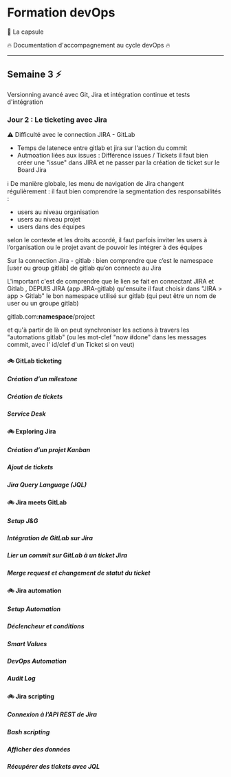 # Formation devOps

:pill: La capsule

:fire:  Documentation d'accompagnement au cycle devOps :fire:

---

## Semaine 3 :zap:

Versionning avancé avec Git, Jira et intégration continue et tests d'intégration

### Jour 2 : Le ticketing avec Jira

:warning: Difficulté avec le connection JIRA - GitLab

- Temps de latenece entre gitlab et jira sur l'action du commit
- Autmoation liées aux issues : Différence issues / Tickets il faut bien créer une "issue" dans JIRA et ne passer par la création de ticket sur le Board Jira

:information_source: De manière globale, les menu de navigation de Jira changent régulièrement   : il faut bien comprendre la segmentation des responsabilités : 

- users au niveau organisation
- users au niveau projet
- users dans des équipes

selon le contexte et les droits accordé, il faut parfois inviter les users à l’organisation ou le projet avant de pouvoir les intégrer à des équipes

Sur la connection Jira - gitlab : bien comprendre que c’est le namespace [user ou group gitlab] de gitlab qu’on connecte au Jira

L'important c'est de comprendre que le lien se fait en connectant JIRA et Gitlab , DEPUIS JIRA (app JIRA-gitlab)
qu'ensuite il faut choisir dans "JIRA > app > Gitlab" le bon namespace utilisé sur gitlab (qui peut être un nom de user ou un groupe gitlab) 

gitlab.com:**namespace**/project

et qu'à partir de là on peut synchroniser les actions à travers les "automations gitlab" (ou les mot-clef "now #done" dans les messages commit, avec l' id/clef d'un Ticket si on veut) 

#### :bike: GitLab ticketing

##### Création d’un milestone

##### Création de tickets

##### Service Desk

#### :bike: Exploring Jira

##### Création d’un projet Kanban

##### Ajout de tickets

##### Jira Query Language (JQL)

#### :bike: Jira meets GitLab

##### Setup J&G

##### Intégration de GitLab sur Jira

##### Lier un commit sur GitLab à un ticket Jira

##### Merge request et changement de statut du ticket

#### :bike: Jira automation

##### Setup Automation

##### Déclencheur et conditions

##### Smart Values

##### DevOps Automation

##### Audit Log

#### :bike: Jira scripting

##### Connexion à l’API REST de Jira

##### Bash scripting

##### Afficher des données

##### Récupérer des tickets avec JQL
